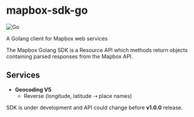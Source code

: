 # mapbox-sdk-go

![Go](https://github.com/humans-net/mapbox-sdk-go/workflows/Go/badge.svg?branch=master&event=push)

A Golang client for Mapbox web services

The Mapbox Golang SDK is a Resource API which methods return objects containing parsed responses from the Mapbox API.

## Services
 - **Geocoding V5**
    - Reverse (longitude, latitude ⇢ place names)

SDK is under development and API could change before __v1.0.0__ release.
